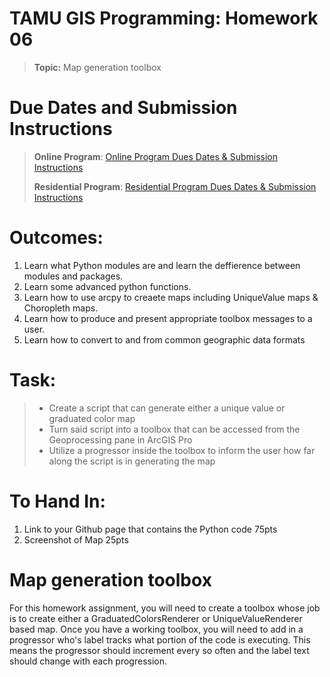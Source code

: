 # TAMU GIS Programming: Homework 06
>
>**Topic:** Map generation toolbox 
>

# Due Dates and Submission Instructions
> **Online Program**: [Online Program Dues Dates & Submission Instructions](https://github.tamu.edu/TAMU-GEOG-676-GIS-Programming/Online/blob/master/submissions/06.md)
>
> **Residential Program**: [Residential Program Dues Dates & Submission Instructions](https://github.tamu.edu/TAMU-GEOG-676-GIS-Programming/Residential/blob/master/submissions/06.md)

# **Outcomes:**
1. Learn what Python modules are and learn the deffierence between modules and packages.
2. Learn some advanced python functions.
3. Learn how to use arcpy to creaete maps including UniqueValue maps & Choropleth maps.
4. Learn how to produce and present appropriate toolbox messages to a user.
5. Learn how to convert to and from common geographic data formats

# **Task:**
> - Create a script that can generate either a unique value or graduated color map
> - Turn said script into a toolbox that can be accessed from the Geoprocessing pane in ArcGIS Pro
> - Utilize a progressor inside the toolbox to inform the user how far along the script is in generating the map

# **To Hand In:**
1. Link to your Github page that contains the Python code 75pts
2. Screenshot of Map 25pts
>
# Map generation toolbox
For this homework assignment, you will need to create a toolbox whose job is to create either a GraduatedColorsRenderer or UniqueValueRenderer based map. Once you have a working toolbox, you will need to add in a progressor who's label tracks what portion of the code is executing. This means the progressor should increment every so often and the label text should change with each progression.
